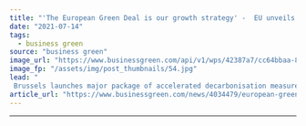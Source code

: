 ```yaml
---
title: "'The European Green Deal is our growth strategy' -  EU unveils sweeping 'Fit for 55' strategy"
date: "2021-07-14"
tags: 
  - business green
source: "business green"
image_url: "https://www.businessgreen.com/api/v1/wps/42387a7/cc64bbaa-878a-49ca-88f1-51e1535b6a9f/6/Ursula-Leyen-185x114.jpg"
image_fp: "/assets/img/post_thumbnails/54.jpg"
lead: "
 Brussels launches major package of accelerated decarbonisation measures, including tax reforms, new clean energy targets, and carbon border tariffs ..."
article_url: "https://www.businessgreen.com/news/4034479/european-green-deal-growth-strategy-eu-unveils-sweeping-fit-55-strategy"
---
```


---
